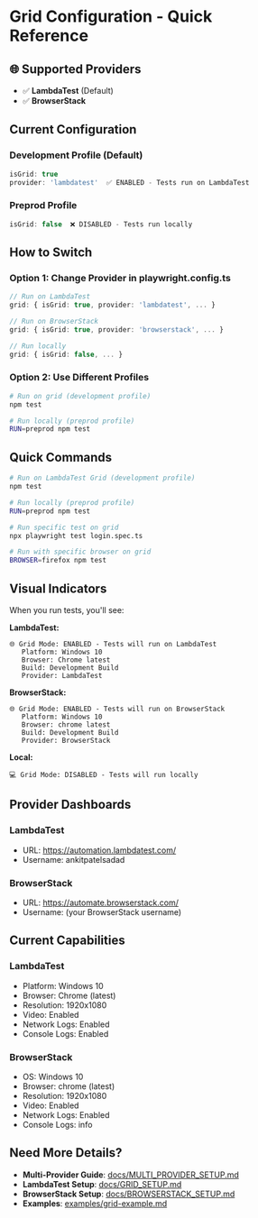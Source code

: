 # Grid Configuration - Quick Reference

## 🌐 Supported Providers

- ✅ **LambdaTest** (Default)
- ✅ **BrowserStack**

## Current Configuration

### Development Profile (Default)
```typescript
isGrid: true
provider: 'lambdatest'  ✅ ENABLED - Tests run on LambdaTest
```

### Preprod Profile
```typescript
isGrid: false  ❌ DISABLED - Tests run locally
```

## How to Switch

### Option 1: Change Provider in playwright.config.ts
```typescript
// Run on LambdaTest
grid: { isGrid: true, provider: 'lambdatest', ... }

// Run on BrowserStack
grid: { isGrid: true, provider: 'browserstack', ... }

// Run locally
grid: { isGrid: false, ... }
```

### Option 2: Use Different Profiles
```bash
# Run on grid (development profile)
npm test

# Run locally (preprod profile)
RUN=preprod npm test
```

## Quick Commands

```bash
# Run on LambdaTest Grid (development profile)
npm test

# Run locally (preprod profile)
RUN=preprod npm test

# Run specific test on grid
npx playwright test login.spec.ts

# Run with specific browser on grid
BROWSER=firefox npm test
```

## Visual Indicators

When you run tests, you'll see:

**LambdaTest:**
```
🌐 Grid Mode: ENABLED - Tests will run on LambdaTest
   Platform: Windows 10
   Browser: Chrome latest
   Build: Development Build
   Provider: LambdaTest
```

**BrowserStack:**
```
🌐 Grid Mode: ENABLED - Tests will run on BrowserStack
   Platform: Windows 10
   Browser: chrome latest
   Build: Development Build
   Provider: BrowserStack
```

**Local:**
```
💻 Grid Mode: DISABLED - Tests will run locally
```

## Provider Dashboards

### LambdaTest
- URL: https://automation.lambdatest.com/
- Username: ankitpatelsadad

### BrowserStack
- URL: https://automate.browserstack.com/
- Username: (your BrowserStack username)

## Current Capabilities

### LambdaTest
- Platform: Windows 10
- Browser: Chrome (latest)
- Resolution: 1920x1080
- Video: Enabled
- Network Logs: Enabled
- Console Logs: Enabled

### BrowserStack
- OS: Windows 10
- Browser: chrome (latest)
- Resolution: 1920x1080
- Video: Enabled
- Network Logs: Enabled
- Console Logs: info

## Need More Details?

- **Multi-Provider Guide**: [docs/MULTI_PROVIDER_SETUP.md](docs/MULTI_PROVIDER_SETUP.md)
- **LambdaTest Setup**: [docs/GRID_SETUP.md](docs/GRID_SETUP.md)
- **BrowserStack Setup**: [docs/BROWSERSTACK_SETUP.md](docs/BROWSERSTACK_SETUP.md)
- **Examples**: [examples/grid-example.md](examples/grid-example.md)

